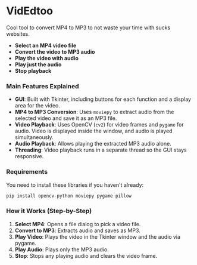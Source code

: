 # VidEdtoo
Cool tool to convert MP4 to MP3 to not waste your time with sucks websites.

- **Select an MP4 video file**
- **Convert the video to MP3 audio**
- **Play the video with audio**
- **Play just the audio**
- **Stop playback**

### Main Features Explained

- **GUI**: Built with Tkinter, including buttons for each function and a display area for the video.
- **MP4 to MP3 Conversion**: Uses `moviepy` to extract audio from the selected video and save it as an MP3 file.
- **Video Playback**: Uses OpenCV (`cv2`) for video frames and `pygame` for audio. Video is displayed inside the window, and audio is played simultaneously.
- **Audio Playback**: Allows playing the extracted MP3 audio alone.
- **Threading**: Video playback runs in a separate thread so the GUI stays responsive.

### Requirements

You need to install these libraries if you haven't already:
```bash
pip install opencv-python moviepy pygame pillow
```

### How it Works (Step-by-Step)

1. **Select MP4**: Opens a file dialog to pick a video file.
2. **Convert to MP3**: Extracts audio and saves as MP3.
3. **Play Video**: Plays the video in the Tkinter window and the audio via pygame.
4. **Play Audio**: Plays only the MP3 audio.
5. **Stop**: Stops any playing audio and clears the video frame.
